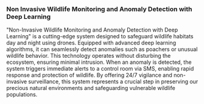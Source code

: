 ### Non Invasive Wildlife Monitoring and Anomaly Detection with Deep Learning
"Non-Invasive Wildlife Monitoring and Anomaly Detection with Deep Learning" is a cutting-edge system designed to safeguard wildlife habitats day and night using drones. Equipped with advanced deep learning algorithms, it can seamlessly detect anomalies such as poachers or unusual wildlife behavior. This technology operates without disturbing the ecosystem, ensuring minimal intrusion. When an anomaly is detected, the system triggers immediate alerts to a control room via SMS, enabling rapid response and protection of wildlife. By offering 24/7 vigilance and non-invasive surveillance, this system represents a crucial step in preserving our precious natural environments and safeguarding vulnerable wildlife populations.
